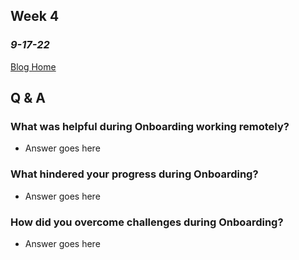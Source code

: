 ## Week 4
### *9-17-22*

[Blog Home](https://jeffgoens.github.io)
## Q & A
### What was helpful during Onboarding working remotely?
- Answer goes here

### What hindered your progress during Onboarding?
- Answer goes here 

### How did you overcome challenges during Onboarding?
- Answer goes here 
